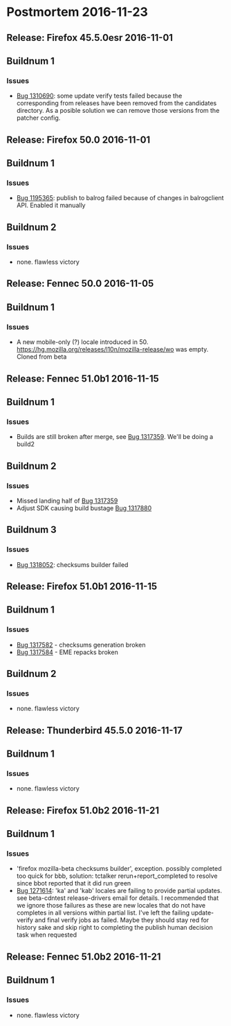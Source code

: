# Postmortem 2016-11-23

## Release: Firefox 45.5.0esr 2016-11-01

## Buildnum 1
### Issues
- [Bug 1310690](https://bugzil.la/1310690): some update verify tests failed because the corresponding from releases have been removed from the candidates directory. As a posible solution we can remove those versions from the patcher config.


## Release: Firefox 50.0 2016-11-01

## Buildnum 1
### Issues
- [Bug 1195365](https://bugzil.la/1195365): publish to balrog failed because of changes in balrogclient API. Enabled it manually

## Buildnum 2
### Issues
- none. flawless victory


## Release: Fennec 50.0 2016-11-05

## Buildnum 1
### Issues
- A new mobile-only (?) locale introduced in 50. https://hg.mozilla.org/releases/l10n/mozilla-release/wo was empty. Cloned from beta


## Release: Fennec 51.0b1 2016-11-15

## Buildnum 1
### Issues
- Builds are still broken after merge, see [Bug 1317359](https://bugzil.la/1317359). We'll be doing a build2

## Buildnum 2
### Issues
- Missed landing half of [Bug 1317359](https://bugzil.la/1317359)
- Adjust SDK causing build bustage [Bug 1317880](https://bugzil.la/1317880)

## Buildnum 3
### Issues
- [Bug 1318052](https://bugzil.la/1318052): checksums builder failed


## Release: Firefox 51.0b1 2016-11-15

## Buildnum 1
### Issues
- [Bug 1317582](https://bugzil.la/1317582) - checksums generation broken
- [Bug 1317584](https://bugzil.la/1317584) - EME repacks broken

## Buildnum 2
### Issues
- none. flawless victory


## Release: Thunderbird 45.5.0 2016-11-17

## Buildnum 1
### Issues
- none. flawless victory


## Release: Firefox 51.0b2 2016-11-21

## Buildnum 1
### Issues
- 'firefox mozilla-beta checksums builder', exception. possibly completed too quick for bbb, solution: tctalker rerun+report_completed to resolve since bbot reported that it did run green
- [Bug 1271614](https://bugzil.la/1271614): 'ka' and 'kab' locales are failing to provide partial updates. see beta-cdntest release-drivers email for details. I recommended that we ignore those failures as these are new locales that do not have completes in all versions within partial list. I've left the failing update-verify and final verify jobs as failed. Maybe they should stay red for history sake and skip right to completing the publish human decision task when requested


## Release: Fennec 51.0b2 2016-11-21

## Buildnum 1
### Issues
- none. flawless victory


